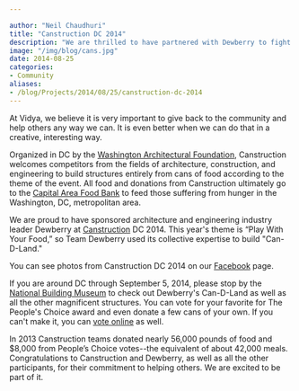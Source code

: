 ```yaml
---

author: "Neil Chaudhuri"
title: "Canstruction DC 2014"
description: "We are thrilled to have partnered with Dewberry to fight hunger at Canstruction DC 2014."  
image: "/img/blog/cans.jpg"
date: 2014-08-25
categories: 
- Community
aliases:
- /blog/Projects/2014/08/25/canstruction-dc-2014
---
```


At Vidya, we believe it is very important to give back to the community and help others any way we can. It is even better when we can do that in a creative,
interesting way.

Organized in DC by the [Washington Architectural Foundation](http://wafonline.org/), Canstruction welcomes competitors from the fields of
architecture, construction, and engineering to build structures entirely from cans of food according to the theme of the event. All food and donations 
from Canstruction ultimately go to the [Capital Area Food Bank](http://www.capitalareafoodbank.org/) to feed those suffering 
from hunger in the Washington, DC, metropolitan area.

We are proud to have sponsored architecture and engineering industry leader Dewberry at [Canstruction](http://www.canstruction.org/) DC 2014. 
This year's theme is “Play With Your Food,” so Team Dewberry used its collective expertise to build "Can-D-Land." 

You can see photos from Canstruction DC 2014 on our [Facebook](https://www.facebook.com/media/set/?set=a.711839755561664.1073741830.514602035285438&type=1) page. 

If you are around DC through September 5, 2014, 
please stop by the [National Building Museum](http://www.nbm.org/) to check out Dewberry's 
Can-D-Land as well as all the other magnificent structures. You can vote for your 
favorite for The People's Choice award and even donate a few cans of your own. If you can't make 
it, you can [vote online](http://www.capitalareafoodbank.org/2014/08/canstruction-2014-time-vote/) as well.

In 2013 Canstruction teams donated nearly 56,000 pounds of food and $8,000 from People’s Choice votes--the equivalent 
of about 42,000 meals. Congratulations to Canstruction and 
Dewberry, as well as all the other participants, for their commitment to helping others. We are excited to be part of it.